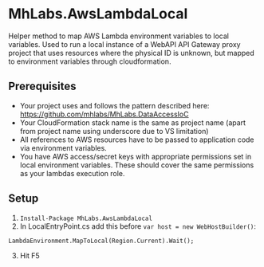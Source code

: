 # MhLabs.AwsLambdaLocal

Helper method to map AWS Lambda environment variables to local variables. Used to run a local instance of a WebAPI API Gateway proxy project that uses resources where the physical ID is unknown, but mapped to environment variables through cloudformation.

## Prerequisites
* Your project uses and follows the pattern described here: https://github.com/mhlabs/MhLabs.DataAccessIoC
* Your CloudFormation stack name is the same as project name (apart from project name using underscore due to VS limitation)
* All references to AWS resources have to be passed to application code via environment variables.
* You have AWS access/secret keys with appropriate permissions set in local environment variables. These should cover the same permissions as your lambdas execution role.

## Setup
1. `Install-Package MhLabs.AwsLambdaLocal`
2. In LocalEntryPoint.cs add this before `var host = new WebHostBuilder()`:
```
LambdaEnvironment.MapToLocal(Region.Current).Wait();
```
3. Hit F5
